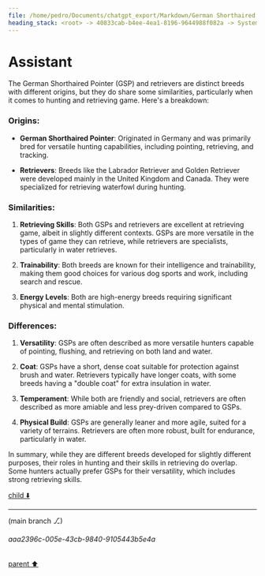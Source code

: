 ```yaml
---
file: /home/pedro/Documents/chatgpt_export/Markdown/German Shorthaired Pointer Overview.md
heading_stack: <root> -> 40833cab-b4ee-4ea1-8196-9644988f082a -> System -> b26f7d2f-1eaa-4ae1-9c32-2d20377e75ae -> System -> aaa27954-d44f-4fe9-935e-92062b4cfc97 -> User -> dee57bea-b85e-4835-91a2-48d2ea795901 -> Assistant -> Physical Characteristics: -> Temperament: -> Health: -> Care and Maintenance: -> Versatility: -> aaa2ff3c-99d4-4113-bfc9-1011e90cdea2 -> User -> fed09bc5-68a5-4fbe-bec1-2e712263777a -> Assistant -> aaa2e5fc-700c-41de-b0b4-fe65d1c02b2c -> User -> feba46cd-0f6a-473f-b47b-b35982534a19 -> Assistant -> aaa2a0b7-8947-48ec-9f5c-e8c2eabc73d8 -> User -> fd80ef72-3e34-4d2c-bb8a-9bde4d92c3b3 -> Assistant -> aaa2fc10-6a4c-4d25-b746-09779bd6068f -> User -> 9e2756be-82b9-49f0-834a-2373003e2065 -> Assistant -> Developing Tracking Skills: -> Practical Uses: -> aaa272f0-2a6b-4c59-98e0-df70d4e96bd0 -> User -> 59bc175c-a192-4a75-9bf2-5003441fcd83 -> Assistant
---
```

# Assistant

The German Shorthaired Pointer (GSP) and retrievers are distinct breeds with different origins, but they do share some similarities, particularly when it comes to hunting and retrieving game. Here's a breakdown:

### Origins:

- **German Shorthaired Pointer**: Originated in Germany and was primarily bred for versatile hunting capabilities, including pointing, retrieving, and tracking.
  
- **Retrievers**: Breeds like the Labrador Retriever and Golden Retriever were developed mainly in the United Kingdom and Canada. They were specialized for retrieving waterfowl during hunting.

### Similarities:

1. **Retrieving Skills**: Both GSPs and retrievers are excellent at retrieving game, albeit in slightly different contexts. GSPs are more versatile in the types of game they can retrieve, while retrievers are specialists, particularly in water retrieves.

2. **Trainability**: Both breeds are known for their intelligence and trainability, making them good choices for various dog sports and work, including search and rescue.

3. **Energy Levels**: Both are high-energy breeds requiring significant physical and mental stimulation.

### Differences:

1. **Versatility**: GSPs are often described as more versatile hunters capable of pointing, flushing, and retrieving on both land and water.
  
2. **Coat**: GSPs have a short, dense coat suitable for protection against brush and water. Retrievers typically have longer coats, with some breeds having a "double coat" for extra insulation in water.

3. **Temperament**: While both are friendly and social, retrievers are often described as more amiable and less prey-driven compared to GSPs.

4. **Physical Build**: GSPs are generally leaner and more agile, suited for a variety of terrains. Retrievers are often more robust, built for endurance, particularly in water.

In summary, while they are different breeds developed for slightly different purposes, their roles in hunting and their skills in retrieving do overlap. Some hunters actually prefer GSPs for their versatility, which includes strong retrieving skills.

[child ⬇️](#aaa2396c-005e-43cb-9840-9105443b5e4a)

---

(main branch ⎇)
###### aaa2396c-005e-43cb-9840-9105443b5e4a
[parent ⬆️](#59bc175c-a192-4a75-9bf2-5003441fcd83)

